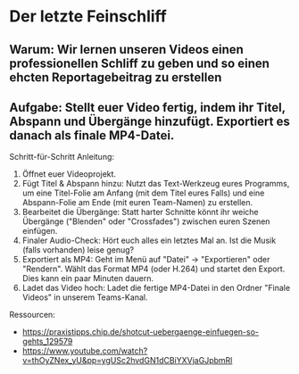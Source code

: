# Der letzte Feinschliff

## Warum: Wir lernen unseren Videos einen professionellen Schliff zu geben und so einen ehcten Reportagebeitrag zu erstellen

## Aufgabe: Stellt euer Video fertig, indem ihr Titel, Abspann und Übergänge hinzufügt. Exportiert es danach als finale MP4-Datei.

Schritt-für-Schritt Anleitung:
1. Öffnet euer Videoprojekt.
2. Fügt Titel & Abspann hinzu: Nutzt das Text-Werkzeug eures Programms, um eine Titel-Folie am Anfang (mit dem Titel eures Falls) und eine Abspann-Folie am Ende (mit euren Team-Namen) zu erstellen.
3. Bearbeitet die Übergänge: Statt harter Schnitte könnt ihr weiche Übergänge ("Blenden" oder "Crossfades") zwischen euren Szenen einfügen.
4. Finaler Audio-Check: Hört euch alles ein letztes Mal an. Ist die Musik (falls vorhanden) leise genug?
5. Exportiert als MP4: Geht im Menü auf "Datei" -> "Exportieren" oder "Rendern". Wählt das Format MP4 (oder H.264) und startet den Export. Dies kann ein paar Minuten dauern.
6. Ladet das Video hoch: Ladet die fertige MP4-Datei in den Ordner "Finale Videos" in unserem Teams-Kanal.

Ressourcen:
* https://praxistipps.chip.de/shotcut-uebergaenge-einfuegen-so-gehts_129579
* https://www.youtube.com/watch?v=thOyZNex_yU&pp=ygUSc2hvdGN1dCBiYXVjaGJpbmRl

